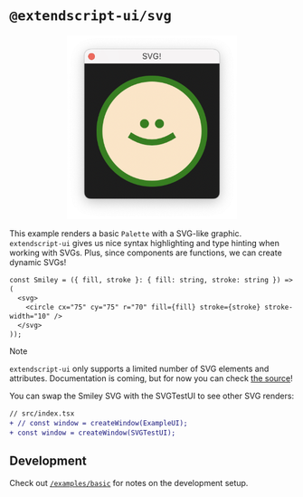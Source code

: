 # `@extendscript-ui/svg`

<p align="center">
  <img src="example.png" width="300" alt="screenshot of svg palette"/>
</p>

This example renders a basic `Palette` with a SVG-like graphic. `extendscript-ui` gives us nice syntax highlighting and type hinting when working with SVGs. Plus, since components are functions, we can create dynamic SVGs!

<!-- prettier-ignore -->
```tsx
const Smiley = ({ fill, stroke }: { fill: string, stroke: string }) => (
  <svg>
    <circle cx="75" cy="75" r="70" fill={fill} stroke={stroke} stroke-width="10" />
  </svg>
));
```

<!-- prettier-ignore -->
> [!NOTE]
> `extendscript-ui` only supports a limited number of SVG elements and attributes. Documentation is coming, but for now you can check [the source](/src/jsx/elements/svg.ts)!

You can swap the Smiley SVG with the SVGTestUI to see other SVG renders:

```diff
// src/index.tsx
+ // const window = createWindow(ExampleUI);
+ const window = createWindow(SVGTestUI);
```

## Development

Check out [`/examples/basic`](/examples/basic) for notes on the development setup.
